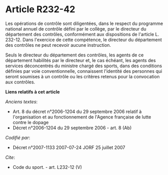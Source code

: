 # Article R232-42

Les opérations de contrôle sont diligentées, dans le respect du programme national annuel de contrôle défini par le collège,
par le directeur du département des contrôles, conformément aux dispositions de l'article L. 232-12. Dans l'exercice de cette
compétence, le directeur du département des contrôles ne peut recevoir aucune instruction.

Seuls le directeur du département des contrôles, les agents de ce département habilités par le directeur et, le cas échéant,
les agents des services déconcentrés du ministre chargé des sports, dans des conditions définies par voie conventionnelle,
connaissent l'identité des personnes qui seront soumises à un contrôle ou les critères retenus pour la convocation aux
contrôles.

**Liens relatifs à cet article**

_Anciens textes_:

  - Art. 8 du décret n°2006-1204 du 29 septembre 2006 relatif à l'organisation et au fonctionnement de l'Agence française de lutte contre le dopage
  - Décret n°2006-1204 du 29 septembre 2006 - art. 8 (Ab)

_Codifié par_:

  - Décret n°2007-1133 2007-07-24 JORF 25 juillet 2007

_Cite_:

  - Code du sport. - art. L232-12 (V)
